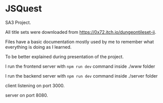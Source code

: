 # JSQuest
SA3 Project.

All title sets were downloaded from https://0x72.itch.io/dungeontileset-ii.

Files have a basic documentation mostly used by me to remember what everything is doing as I learned.

To be better explained during presentation of the project.

I run the frontend server with ```npm run dev``` command inside ./www folder

I run the backend server with ```npm run dev``` command inside ./server folder

client listening on port 3000.

server on port 8080.
